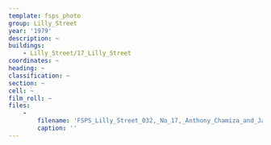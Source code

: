 ```yaml
---
template: fsps_photo
group: Lilly_Street
year: '1979'
description: ~
buildings:
    - Lilly_Street/17_Lilly_Street
coordinates: ~
heading: ~
classification: ~
section: ~
cell: ~
film_roll: ~
files:
    -
        filename: 'FSPS_Lilly_Street_032,_No_17,_Anthony_Chamiza_and_Jannine_Mansell,_17-3-O,_1979.png'
        caption: ''
---
```

